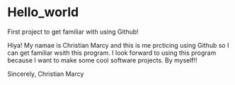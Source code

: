 # Hello_world
First project to get familiar with using Github!

Hiya! My namae is Christian Marcy and this is me prcticing using Github so I can get familiar wsith this program.
I look forward to using this program because I want to make some cool software projects. By myself!!

Sincerely,
Christian Marcy
